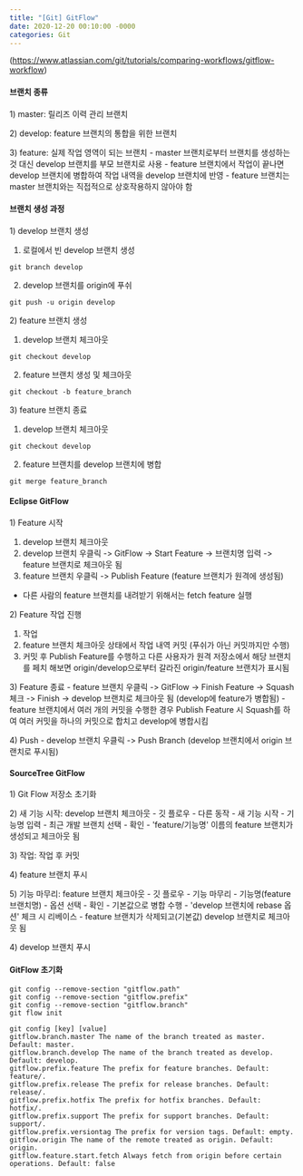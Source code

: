 ```yaml
---
title: "[Git] GitFlow"
date: 2020-12-20 00:10:00 -0000
categories: Git
---
```

(https://www.atlassian.com/git/tutorials/comparing-workflows/gitflow-workflow)




#### 브랜치 종류
1\) master: 릴리즈 이력 관리 브랜치

2\) develop: feature 브랜치의 통합을 위한 브랜치

3\) feature: 실제 작업 영역이 되는 브랜치
&#45; master 브랜치로부터 브랜치를 생성하는 것 대신 develop 브랜치를 부모 브랜치로 사용
&#45; feature 브랜치에서 작업이 끝나면 develop 브랜치에 병합하여 작업 내역을 develop 브랜치에 반영
&#45; feature 브랜치는 master 브랜치와는 직접적으로 상호작용하지 않아야 함




#### 브랜치 생성 과정
1\) develop 브랜치 생성

  1. 로컬에서 빈 develop 브랜치 생성
  ```
  git branch develop
  ```
  2. develop 브랜치를 origin에 푸쉬
  ```
  git push -u origin develop
  ```



2\) feature 브랜치 생성

  1. develop 브랜치 체크아웃
  ```
  git checkout develop
  ```
  2. feature 브랜치 생성 및 체크아웃
  ```
  git checkout -b feature_branch
  ```



3\) feature 브랜치 종료

  1. develop 브랜치 체크아웃
  ```
  git checkout develop
  ```
  2. feature 브랜치를 develop 브랜치에 병합
  ```
  git merge feature_branch
  ```



#### Eclipse GitFlow

1\) Feature 시작

  1. develop 브랜치 체크아웃
  2. develop 브랜치 우클릭 -> GitFlow -> Start Feature -> 브랜치명 입력 -> feature 브랜치로 체크아웃 됨
  3. feature 브랜치 우클릭 -> Publish Feature (feature 브랜치가 원격에 생성됨)

- 다른 사람의 feature 브랜치를 내려받기 위해서는 fetch feature 실행



2\) Feature 작업 진행  

  1. 작업  
  2. feature 브랜치 체크아웃 상태에서 작업 내역 커밋 (푸쉬가 아닌 커밋까지만 수행)  
  3. 커밋 후 Publish Feature를 수행하고 다른 사용자가 원격 저장소에서 해당 브랜치를 페치 해보면 origin/develop으로부터 갈라진 origin/feature 브랜치가 표시됨



3\) Feature 종료
&#45; feature 브랜치 우클릭 -> GitFlow -> Finish Feature -> Squash 체크 -> Finish -> develop 브랜치로 체크아웃 됨 (develop에 feature가 병합됨)
&#45; feature 브랜치에서 여러 개의 커밋을 수행한 경우 Publish Feature 시 Squash를 하여 여러 커밋을 하나의 커밋으로 합치고 develop에 병합시킴



4\) Push
&#45; develop 브랜치 우클릭 -> Push Branch (develop 브랜치에서 origin 브랜치로 푸시됨)




#### SourceTree GitFlow
1\) Git Flow 저장소 초기화

2\) 새 기능 시작: develop 브랜치 체크아웃 - 깃 플로우 - 다른 동작 - 새 기능 시작 - 기능명 입력  - 최근 개발 브랜치 선택 - 확인
&#45; 'feature/기능명' 이름의 feature 브랜치가 생성되고 체크아웃 됨

3\) 작업: 작업 후 커밋

4\) feature 브랜치 푸시

5\) 기능 마무리: feature 브랜치 체크아웃 - 깃 플로우 - 기능 마무리 - 기능명(feature 브랜치명) - 옵션 선택 - 확인
&#45; 기본값으로 병합 수행
&#45; 'develop 브랜치에 rebase 옵션' 체크 시 리베이스
&#45; feature 브랜치가 삭제되고(기본값) develop 브랜치로 체크아웃 됨

4\) develop 브랜치 푸시




#### GitFlow 초기화
```
git config --remove-section "gitflow.path"
git config --remove-section "gitflow.prefix"
git config --remove-section "gitflow.branch"
git flow init
```


```
git config [key] [value]
gitflow.branch.master The name of the branch treated as master. Default: master.
gitflow.branch.develop The name of the branch treated as develop. Default: develop.
gitflow.prefix.feature The prefix for feature branches. Default: feature/.
gitflow.prefix.release The prefix for release branches. Default: release/.
gitflow.prefix.hotfix The prefix for hotfix branches. Default: hotfix/.
gitflow.prefix.support The prefix for support branches. Default: support/.
gitflow.prefix.versiontag The prefix for version tags. Default: empty.
gitflow.origin The name of the remote treated as origin. Default: origin.
gitflow.feature.start.fetch Always fetch from origin before certain operations. Default: false
```

